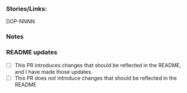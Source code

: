 ### Stories/Links:

DOP-NNNN

### Notes

### README updates

- [ ] This PR introduces changes that should be reflected in the README, and I have made those updates.
- [ ] This PR does not introduce changes that should be reflected in the README
